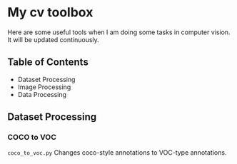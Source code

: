 # My cv toolbox
Here are some useful tools when I am doing some tasks in computer vision. It will be updated continuously.
## Table of Contents

- Dataset Processing
- Image Processing
- Data Processing

## Dataset Processing
### COCO to VOC 
`coco_to_voc.py` Changes coco-style annotations to VOC-type annotations.



